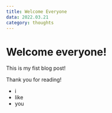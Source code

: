```yaml
---
title: Welcome Everyone
data: 2022.03.21
category: thoughts
---
```



# Welcome everyone!

This is my fist blog post!

Thank you for reading!

- i
- like
- you